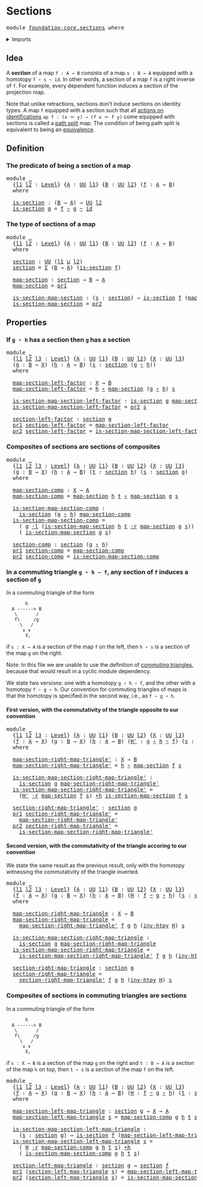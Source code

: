 # Sections

<pre class="Agda"><a id="21" class="Keyword">module</a> <a id="28" href="foundation-core.sections.html" class="Module">foundation-core.sections</a> <a id="53" class="Keyword">where</a>
</pre>
<details><summary>Imports</summary>

<pre class="Agda"><a id="109" class="Keyword">open</a> <a id="114" class="Keyword">import</a> <a id="121" href="foundation.dependent-pair-types.html" class="Module">foundation.dependent-pair-types</a>
<a id="153" class="Keyword">open</a> <a id="158" class="Keyword">import</a> <a id="165" href="foundation.universe-levels.html" class="Module">foundation.universe-levels</a>
<a id="192" class="Keyword">open</a> <a id="197" class="Keyword">import</a> <a id="204" href="foundation.whiskering-homotopies-composition.html" class="Module">foundation.whiskering-homotopies-composition</a>

<a id="250" class="Keyword">open</a> <a id="255" class="Keyword">import</a> <a id="262" href="foundation-core.function-types.html" class="Module">foundation-core.function-types</a>
<a id="293" class="Keyword">open</a> <a id="298" class="Keyword">import</a> <a id="305" href="foundation-core.homotopies.html" class="Module">foundation-core.homotopies</a>
</pre>
</details>

## Idea

A **section** of a map `f : A → B` consists of a map `s : B → A` equipped with a
homotopy `f ∘ s ~ id`. In other words, a section of a map `f` is a right inverse
of `f`. For example, every dependent function induces a section of the
projection map.

Note that unlike retractions, sections don't induce sections on identity types.
A map `f` equipped with a section such that all
[actions on identifications](foundation.action-on-identifications-functions.md)
`ap f : (x ＝ y) → (f x ＝ f y)` come equipped with sections is called a
[path split](foundation-core.path-split-maps.md) map. The condition of being
path split is equivalent to being an
[equivalence](foundation-core.equivalences.md).

## Definition

### The predicate of being a section of a map

<pre class="Agda"><a id="1120" class="Keyword">module</a> <a id="1127" href="foundation-core.sections.html#1127" class="Module">_</a>
  <a id="1131" class="Symbol">{</a><a id="1132" href="foundation-core.sections.html#1132" class="Bound">l1</a> <a id="1135" href="foundation-core.sections.html#1135" class="Bound">l2</a> <a id="1138" class="Symbol">:</a> <a id="1140" href="Agda.Primitive.html#742" class="Postulate">Level</a><a id="1145" class="Symbol">}</a> <a id="1147" class="Symbol">{</a><a id="1148" href="foundation-core.sections.html#1148" class="Bound">A</a> <a id="1150" class="Symbol">:</a> <a id="1152" href="Agda.Primitive.html#388" class="Primitive">UU</a> <a id="1155" href="foundation-core.sections.html#1132" class="Bound">l1</a><a id="1157" class="Symbol">}</a> <a id="1159" class="Symbol">{</a><a id="1160" href="foundation-core.sections.html#1160" class="Bound">B</a> <a id="1162" class="Symbol">:</a> <a id="1164" href="Agda.Primitive.html#388" class="Primitive">UU</a> <a id="1167" href="foundation-core.sections.html#1135" class="Bound">l2</a><a id="1169" class="Symbol">}</a> <a id="1171" class="Symbol">(</a><a id="1172" href="foundation-core.sections.html#1172" class="Bound">f</a> <a id="1174" class="Symbol">:</a> <a id="1176" href="foundation-core.sections.html#1148" class="Bound">A</a> <a id="1178" class="Symbol">→</a> <a id="1180" href="foundation-core.sections.html#1160" class="Bound">B</a><a id="1181" class="Symbol">)</a>
  <a id="1185" class="Keyword">where</a>

  <a id="1194" href="foundation-core.sections.html#1194" class="Function">is-section</a> <a id="1205" class="Symbol">:</a> <a id="1207" class="Symbol">(</a><a id="1208" href="foundation-core.sections.html#1160" class="Bound">B</a> <a id="1210" class="Symbol">→</a> <a id="1212" href="foundation-core.sections.html#1148" class="Bound">A</a><a id="1213" class="Symbol">)</a> <a id="1215" class="Symbol">→</a> <a id="1217" href="Agda.Primitive.html#388" class="Primitive">UU</a> <a id="1220" href="foundation-core.sections.html#1135" class="Bound">l2</a>
  <a id="1225" href="foundation-core.sections.html#1194" class="Function">is-section</a> <a id="1236" href="foundation-core.sections.html#1236" class="Bound">g</a> <a id="1238" class="Symbol">=</a> <a id="1240" href="foundation-core.sections.html#1172" class="Bound">f</a> <a id="1242" href="foundation-core.function-types.html#455" class="Function Operator">∘</a> <a id="1244" href="foundation-core.sections.html#1236" class="Bound">g</a> <a id="1246" href="foundation-core.homotopies.html#2535" class="Function Operator">~</a> <a id="1248" href="foundation-core.function-types.html#307" class="Function">id</a>
</pre>
### The type of sections of a map

<pre class="Agda"><a id="1299" class="Keyword">module</a> <a id="1306" href="foundation-core.sections.html#1306" class="Module">_</a>
  <a id="1310" class="Symbol">{</a><a id="1311" href="foundation-core.sections.html#1311" class="Bound">l1</a> <a id="1314" href="foundation-core.sections.html#1314" class="Bound">l2</a> <a id="1317" class="Symbol">:</a> <a id="1319" href="Agda.Primitive.html#742" class="Postulate">Level</a><a id="1324" class="Symbol">}</a> <a id="1326" class="Symbol">{</a><a id="1327" href="foundation-core.sections.html#1327" class="Bound">A</a> <a id="1329" class="Symbol">:</a> <a id="1331" href="Agda.Primitive.html#388" class="Primitive">UU</a> <a id="1334" href="foundation-core.sections.html#1311" class="Bound">l1</a><a id="1336" class="Symbol">}</a> <a id="1338" class="Symbol">{</a><a id="1339" href="foundation-core.sections.html#1339" class="Bound">B</a> <a id="1341" class="Symbol">:</a> <a id="1343" href="Agda.Primitive.html#388" class="Primitive">UU</a> <a id="1346" href="foundation-core.sections.html#1314" class="Bound">l2</a><a id="1348" class="Symbol">}</a> <a id="1350" class="Symbol">(</a><a id="1351" href="foundation-core.sections.html#1351" class="Bound">f</a> <a id="1353" class="Symbol">:</a> <a id="1355" href="foundation-core.sections.html#1327" class="Bound">A</a> <a id="1357" class="Symbol">→</a> <a id="1359" href="foundation-core.sections.html#1339" class="Bound">B</a><a id="1360" class="Symbol">)</a>
  <a id="1364" class="Keyword">where</a>

  <a id="1373" href="foundation-core.sections.html#1373" class="Function">section</a> <a id="1381" class="Symbol">:</a> <a id="1383" href="Agda.Primitive.html#388" class="Primitive">UU</a> <a id="1386" class="Symbol">(</a><a id="1387" href="foundation-core.sections.html#1311" class="Bound">l1</a> <a id="1390" href="Agda.Primitive.html#961" class="Primitive Operator">⊔</a> <a id="1392" href="foundation-core.sections.html#1314" class="Bound">l2</a><a id="1394" class="Symbol">)</a>
  <a id="1398" href="foundation-core.sections.html#1373" class="Function">section</a> <a id="1406" class="Symbol">=</a> <a id="1408" href="foundation.dependent-pair-types.html#583" class="Record">Σ</a> <a id="1410" class="Symbol">(</a><a id="1411" href="foundation-core.sections.html#1339" class="Bound">B</a> <a id="1413" class="Symbol">→</a> <a id="1415" href="foundation-core.sections.html#1327" class="Bound">A</a><a id="1416" class="Symbol">)</a> <a id="1418" class="Symbol">(</a><a id="1419" href="foundation-core.sections.html#1194" class="Function">is-section</a> <a id="1430" href="foundation-core.sections.html#1351" class="Bound">f</a><a id="1431" class="Symbol">)</a>

  <a id="1436" href="foundation-core.sections.html#1436" class="Function">map-section</a> <a id="1448" class="Symbol">:</a> <a id="1450" href="foundation-core.sections.html#1373" class="Function">section</a> <a id="1458" class="Symbol">→</a> <a id="1460" href="foundation-core.sections.html#1339" class="Bound">B</a> <a id="1462" class="Symbol">→</a> <a id="1464" href="foundation-core.sections.html#1327" class="Bound">A</a>
  <a id="1468" href="foundation-core.sections.html#1436" class="Function">map-section</a> <a id="1480" class="Symbol">=</a> <a id="1482" href="foundation.dependent-pair-types.html#681" class="Field">pr1</a>

  <a id="1489" href="foundation-core.sections.html#1489" class="Function">is-section-map-section</a> <a id="1512" class="Symbol">:</a> <a id="1514" class="Symbol">(</a><a id="1515" href="foundation-core.sections.html#1515" class="Bound">s</a> <a id="1517" class="Symbol">:</a> <a id="1519" href="foundation-core.sections.html#1373" class="Function">section</a><a id="1526" class="Symbol">)</a> <a id="1528" class="Symbol">→</a> <a id="1530" href="foundation-core.sections.html#1194" class="Function">is-section</a> <a id="1541" href="foundation-core.sections.html#1351" class="Bound">f</a> <a id="1543" class="Symbol">(</a><a id="1544" href="foundation-core.sections.html#1436" class="Function">map-section</a> <a id="1556" href="foundation-core.sections.html#1515" class="Bound">s</a><a id="1557" class="Symbol">)</a>
  <a id="1561" href="foundation-core.sections.html#1489" class="Function">is-section-map-section</a> <a id="1584" class="Symbol">=</a> <a id="1586" href="foundation.dependent-pair-types.html#693" class="Field">pr2</a>
</pre>
## Properties

### If `g ∘ h` has a section then `g` has a section

<pre class="Agda"><a id="1671" class="Keyword">module</a> <a id="1678" href="foundation-core.sections.html#1678" class="Module">_</a>
  <a id="1682" class="Symbol">{</a><a id="1683" href="foundation-core.sections.html#1683" class="Bound">l1</a> <a id="1686" href="foundation-core.sections.html#1686" class="Bound">l2</a> <a id="1689" href="foundation-core.sections.html#1689" class="Bound">l3</a> <a id="1692" class="Symbol">:</a> <a id="1694" href="Agda.Primitive.html#742" class="Postulate">Level</a><a id="1699" class="Symbol">}</a> <a id="1701" class="Symbol">{</a><a id="1702" href="foundation-core.sections.html#1702" class="Bound">A</a> <a id="1704" class="Symbol">:</a> <a id="1706" href="Agda.Primitive.html#388" class="Primitive">UU</a> <a id="1709" href="foundation-core.sections.html#1683" class="Bound">l1</a><a id="1711" class="Symbol">}</a> <a id="1713" class="Symbol">{</a><a id="1714" href="foundation-core.sections.html#1714" class="Bound">B</a> <a id="1716" class="Symbol">:</a> <a id="1718" href="Agda.Primitive.html#388" class="Primitive">UU</a> <a id="1721" href="foundation-core.sections.html#1686" class="Bound">l2</a><a id="1723" class="Symbol">}</a> <a id="1725" class="Symbol">{</a><a id="1726" href="foundation-core.sections.html#1726" class="Bound">X</a> <a id="1728" class="Symbol">:</a> <a id="1730" href="Agda.Primitive.html#388" class="Primitive">UU</a> <a id="1733" href="foundation-core.sections.html#1689" class="Bound">l3</a><a id="1735" class="Symbol">}</a>
  <a id="1739" class="Symbol">(</a><a id="1740" href="foundation-core.sections.html#1740" class="Bound">g</a> <a id="1742" class="Symbol">:</a> <a id="1744" href="foundation-core.sections.html#1714" class="Bound">B</a> <a id="1746" class="Symbol">→</a> <a id="1748" href="foundation-core.sections.html#1726" class="Bound">X</a><a id="1749" class="Symbol">)</a> <a id="1751" class="Symbol">(</a><a id="1752" href="foundation-core.sections.html#1752" class="Bound">h</a> <a id="1754" class="Symbol">:</a> <a id="1756" href="foundation-core.sections.html#1702" class="Bound">A</a> <a id="1758" class="Symbol">→</a> <a id="1760" href="foundation-core.sections.html#1714" class="Bound">B</a><a id="1761" class="Symbol">)</a> <a id="1763" class="Symbol">(</a><a id="1764" href="foundation-core.sections.html#1764" class="Bound">s</a> <a id="1766" class="Symbol">:</a> <a id="1768" href="foundation-core.sections.html#1373" class="Function">section</a> <a id="1776" class="Symbol">(</a><a id="1777" href="foundation-core.sections.html#1740" class="Bound">g</a> <a id="1779" href="foundation-core.function-types.html#455" class="Function Operator">∘</a> <a id="1781" href="foundation-core.sections.html#1752" class="Bound">h</a><a id="1782" class="Symbol">))</a>
  <a id="1787" class="Keyword">where</a>

  <a id="1796" href="foundation-core.sections.html#1796" class="Function">map-section-left-factor</a> <a id="1820" class="Symbol">:</a> <a id="1822" href="foundation-core.sections.html#1726" class="Bound">X</a> <a id="1824" class="Symbol">→</a> <a id="1826" href="foundation-core.sections.html#1714" class="Bound">B</a>
  <a id="1830" href="foundation-core.sections.html#1796" class="Function">map-section-left-factor</a> <a id="1854" class="Symbol">=</a> <a id="1856" href="foundation-core.sections.html#1752" class="Bound">h</a> <a id="1858" href="foundation-core.function-types.html#455" class="Function Operator">∘</a> <a id="1860" href="foundation-core.sections.html#1436" class="Function">map-section</a> <a id="1872" class="Symbol">(</a><a id="1873" href="foundation-core.sections.html#1740" class="Bound">g</a> <a id="1875" href="foundation-core.function-types.html#455" class="Function Operator">∘</a> <a id="1877" href="foundation-core.sections.html#1752" class="Bound">h</a><a id="1878" class="Symbol">)</a> <a id="1880" href="foundation-core.sections.html#1764" class="Bound">s</a>

  <a id="1885" href="foundation-core.sections.html#1885" class="Function">is-section-map-section-left-factor</a> <a id="1920" class="Symbol">:</a> <a id="1922" href="foundation-core.sections.html#1194" class="Function">is-section</a> <a id="1933" href="foundation-core.sections.html#1740" class="Bound">g</a> <a id="1935" href="foundation-core.sections.html#1796" class="Function">map-section-left-factor</a>
  <a id="1961" href="foundation-core.sections.html#1885" class="Function">is-section-map-section-left-factor</a> <a id="1996" class="Symbol">=</a> <a id="1998" href="foundation.dependent-pair-types.html#693" class="Field">pr2</a> <a id="2002" href="foundation-core.sections.html#1764" class="Bound">s</a>

  <a id="2007" href="foundation-core.sections.html#2007" class="Function">section-left-factor</a> <a id="2027" class="Symbol">:</a> <a id="2029" href="foundation-core.sections.html#1373" class="Function">section</a> <a id="2037" href="foundation-core.sections.html#1740" class="Bound">g</a>
  <a id="2041" href="foundation.dependent-pair-types.html#681" class="Field">pr1</a> <a id="2045" href="foundation-core.sections.html#2007" class="Function">section-left-factor</a> <a id="2065" class="Symbol">=</a> <a id="2067" href="foundation-core.sections.html#1796" class="Function">map-section-left-factor</a>
  <a id="2093" href="foundation.dependent-pair-types.html#693" class="Field">pr2</a> <a id="2097" href="foundation-core.sections.html#2007" class="Function">section-left-factor</a> <a id="2117" class="Symbol">=</a> <a id="2119" href="foundation-core.sections.html#1885" class="Function">is-section-map-section-left-factor</a>
</pre>
### Composites of sections are sections of composites

<pre class="Agda"><a id="2222" class="Keyword">module</a> <a id="2229" href="foundation-core.sections.html#2229" class="Module">_</a>
  <a id="2233" class="Symbol">{</a><a id="2234" href="foundation-core.sections.html#2234" class="Bound">l1</a> <a id="2237" href="foundation-core.sections.html#2237" class="Bound">l2</a> <a id="2240" href="foundation-core.sections.html#2240" class="Bound">l3</a> <a id="2243" class="Symbol">:</a> <a id="2245" href="Agda.Primitive.html#742" class="Postulate">Level</a><a id="2250" class="Symbol">}</a> <a id="2252" class="Symbol">{</a><a id="2253" href="foundation-core.sections.html#2253" class="Bound">A</a> <a id="2255" class="Symbol">:</a> <a id="2257" href="Agda.Primitive.html#388" class="Primitive">UU</a> <a id="2260" href="foundation-core.sections.html#2234" class="Bound">l1</a><a id="2262" class="Symbol">}</a> <a id="2264" class="Symbol">{</a><a id="2265" href="foundation-core.sections.html#2265" class="Bound">B</a> <a id="2267" class="Symbol">:</a> <a id="2269" href="Agda.Primitive.html#388" class="Primitive">UU</a> <a id="2272" href="foundation-core.sections.html#2237" class="Bound">l2</a><a id="2274" class="Symbol">}</a> <a id="2276" class="Symbol">{</a><a id="2277" href="foundation-core.sections.html#2277" class="Bound">X</a> <a id="2279" class="Symbol">:</a> <a id="2281" href="Agda.Primitive.html#388" class="Primitive">UU</a> <a id="2284" href="foundation-core.sections.html#2240" class="Bound">l3</a><a id="2286" class="Symbol">}</a>
  <a id="2290" class="Symbol">(</a><a id="2291" href="foundation-core.sections.html#2291" class="Bound">g</a> <a id="2293" class="Symbol">:</a> <a id="2295" href="foundation-core.sections.html#2265" class="Bound">B</a> <a id="2297" class="Symbol">→</a> <a id="2299" href="foundation-core.sections.html#2277" class="Bound">X</a><a id="2300" class="Symbol">)</a> <a id="2302" class="Symbol">(</a><a id="2303" href="foundation-core.sections.html#2303" class="Bound">h</a> <a id="2305" class="Symbol">:</a> <a id="2307" href="foundation-core.sections.html#2253" class="Bound">A</a> <a id="2309" class="Symbol">→</a> <a id="2311" href="foundation-core.sections.html#2265" class="Bound">B</a><a id="2312" class="Symbol">)</a> <a id="2314" class="Symbol">(</a><a id="2315" href="foundation-core.sections.html#2315" class="Bound">t</a> <a id="2317" class="Symbol">:</a> <a id="2319" href="foundation-core.sections.html#1373" class="Function">section</a> <a id="2327" href="foundation-core.sections.html#2303" class="Bound">h</a><a id="2328" class="Symbol">)</a> <a id="2330" class="Symbol">(</a><a id="2331" href="foundation-core.sections.html#2331" class="Bound">s</a> <a id="2333" class="Symbol">:</a> <a id="2335" href="foundation-core.sections.html#1373" class="Function">section</a> <a id="2343" href="foundation-core.sections.html#2291" class="Bound">g</a><a id="2344" class="Symbol">)</a>
  <a id="2348" class="Keyword">where</a>

  <a id="2357" href="foundation-core.sections.html#2357" class="Function">map-section-comp</a> <a id="2374" class="Symbol">:</a> <a id="2376" href="foundation-core.sections.html#2277" class="Bound">X</a> <a id="2378" class="Symbol">→</a> <a id="2380" href="foundation-core.sections.html#2253" class="Bound">A</a>
  <a id="2384" href="foundation-core.sections.html#2357" class="Function">map-section-comp</a> <a id="2401" class="Symbol">=</a> <a id="2403" href="foundation-core.sections.html#1436" class="Function">map-section</a> <a id="2415" href="foundation-core.sections.html#2303" class="Bound">h</a> <a id="2417" href="foundation-core.sections.html#2315" class="Bound">t</a> <a id="2419" href="foundation-core.function-types.html#455" class="Function Operator">∘</a> <a id="2421" href="foundation-core.sections.html#1436" class="Function">map-section</a> <a id="2433" href="foundation-core.sections.html#2291" class="Bound">g</a> <a id="2435" href="foundation-core.sections.html#2331" class="Bound">s</a>

  <a id="2440" href="foundation-core.sections.html#2440" class="Function">is-section-map-section-comp</a> <a id="2468" class="Symbol">:</a>
    <a id="2474" href="foundation-core.sections.html#1194" class="Function">is-section</a> <a id="2485" class="Symbol">(</a><a id="2486" href="foundation-core.sections.html#2291" class="Bound">g</a> <a id="2488" href="foundation-core.function-types.html#455" class="Function Operator">∘</a> <a id="2490" href="foundation-core.sections.html#2303" class="Bound">h</a><a id="2491" class="Symbol">)</a> <a id="2493" href="foundation-core.sections.html#2357" class="Function">map-section-comp</a>
  <a id="2512" href="foundation-core.sections.html#2440" class="Function">is-section-map-section-comp</a> <a id="2540" class="Symbol">=</a>
    <a id="2546" class="Symbol">(</a> <a id="2548" href="foundation-core.sections.html#2291" class="Bound">g</a> <a id="2550" href="foundation.whiskering-homotopies-composition.html#2364" class="Function Operator">·l</a> <a id="2553" class="Symbol">(</a><a id="2554" href="foundation-core.sections.html#1489" class="Function">is-section-map-section</a> <a id="2577" href="foundation-core.sections.html#2303" class="Bound">h</a> <a id="2579" href="foundation-core.sections.html#2315" class="Bound">t</a> <a id="2581" href="foundation.whiskering-homotopies-composition.html#2725" class="Function Operator">·r</a> <a id="2584" href="foundation-core.sections.html#1436" class="Function">map-section</a> <a id="2596" href="foundation-core.sections.html#2291" class="Bound">g</a> <a id="2598" href="foundation-core.sections.html#2331" class="Bound">s</a><a id="2599" class="Symbol">))</a> <a id="2602" href="foundation-core.homotopies.html#3099" class="Function Operator">∙h</a>
    <a id="2609" class="Symbol">(</a> <a id="2611" href="foundation-core.sections.html#1489" class="Function">is-section-map-section</a> <a id="2634" href="foundation-core.sections.html#2291" class="Bound">g</a> <a id="2636" href="foundation-core.sections.html#2331" class="Bound">s</a><a id="2637" class="Symbol">)</a>

  <a id="2642" href="foundation-core.sections.html#2642" class="Function">section-comp</a> <a id="2655" class="Symbol">:</a> <a id="2657" href="foundation-core.sections.html#1373" class="Function">section</a> <a id="2665" class="Symbol">(</a><a id="2666" href="foundation-core.sections.html#2291" class="Bound">g</a> <a id="2668" href="foundation-core.function-types.html#455" class="Function Operator">∘</a> <a id="2670" href="foundation-core.sections.html#2303" class="Bound">h</a><a id="2671" class="Symbol">)</a>
  <a id="2675" href="foundation.dependent-pair-types.html#681" class="Field">pr1</a> <a id="2679" href="foundation-core.sections.html#2642" class="Function">section-comp</a> <a id="2692" class="Symbol">=</a> <a id="2694" href="foundation-core.sections.html#2357" class="Function">map-section-comp</a>
  <a id="2713" href="foundation.dependent-pair-types.html#693" class="Field">pr2</a> <a id="2717" href="foundation-core.sections.html#2642" class="Function">section-comp</a> <a id="2730" class="Symbol">=</a> <a id="2732" href="foundation-core.sections.html#2440" class="Function">is-section-map-section-comp</a>
</pre>
### In a commuting triangle `g ∘ h ~ f`, any section of `f` induces a section of `g`

In a commuting triangle of the form

```text
       h
  A ------> B
   \       /
   f\     /g
     \   /
      ∨ ∨
       X,
```

if `s : X → A` is a section of the map `f` on the left, then `h ∘ s` is a
section of the map `g` on the right.

Note: In this file we are unable to use the definition of
[commuting triangles](foundation-core.commuting-triangles-of-maps.md), because
that would result in a cyclic module dependency.

We state two versions: one with a homotopy `g ∘ h ~ f`, and the other with a
homotopy `f ~ g ∘ h`. Our convention for commuting triangles of maps is that the
homotopy is specified in the second way, i.e., as `f ~ g ∘ h`.

#### First version, with the commutativity of the triangle opposite to our convention

<pre class="Agda"><a id="3597" class="Keyword">module</a> <a id="3604" href="foundation-core.sections.html#3604" class="Module">_</a>
  <a id="3608" class="Symbol">{</a><a id="3609" href="foundation-core.sections.html#3609" class="Bound">l1</a> <a id="3612" href="foundation-core.sections.html#3612" class="Bound">l2</a> <a id="3615" href="foundation-core.sections.html#3615" class="Bound">l3</a> <a id="3618" class="Symbol">:</a> <a id="3620" href="Agda.Primitive.html#742" class="Postulate">Level</a><a id="3625" class="Symbol">}</a> <a id="3627" class="Symbol">{</a><a id="3628" href="foundation-core.sections.html#3628" class="Bound">A</a> <a id="3630" class="Symbol">:</a> <a id="3632" href="Agda.Primitive.html#388" class="Primitive">UU</a> <a id="3635" href="foundation-core.sections.html#3609" class="Bound">l1</a><a id="3637" class="Symbol">}</a> <a id="3639" class="Symbol">{</a><a id="3640" href="foundation-core.sections.html#3640" class="Bound">B</a> <a id="3642" class="Symbol">:</a> <a id="3644" href="Agda.Primitive.html#388" class="Primitive">UU</a> <a id="3647" href="foundation-core.sections.html#3612" class="Bound">l2</a><a id="3649" class="Symbol">}</a> <a id="3651" class="Symbol">{</a><a id="3652" href="foundation-core.sections.html#3652" class="Bound">X</a> <a id="3654" class="Symbol">:</a> <a id="3656" href="Agda.Primitive.html#388" class="Primitive">UU</a> <a id="3659" href="foundation-core.sections.html#3615" class="Bound">l3</a><a id="3661" class="Symbol">}</a>
  <a id="3665" class="Symbol">(</a><a id="3666" href="foundation-core.sections.html#3666" class="Bound">f</a> <a id="3668" class="Symbol">:</a> <a id="3670" href="foundation-core.sections.html#3628" class="Bound">A</a> <a id="3672" class="Symbol">→</a> <a id="3674" href="foundation-core.sections.html#3652" class="Bound">X</a><a id="3675" class="Symbol">)</a> <a id="3677" class="Symbol">(</a><a id="3678" href="foundation-core.sections.html#3678" class="Bound">g</a> <a id="3680" class="Symbol">:</a> <a id="3682" href="foundation-core.sections.html#3640" class="Bound">B</a> <a id="3684" class="Symbol">→</a> <a id="3686" href="foundation-core.sections.html#3652" class="Bound">X</a><a id="3687" class="Symbol">)</a> <a id="3689" class="Symbol">(</a><a id="3690" href="foundation-core.sections.html#3690" class="Bound">h</a> <a id="3692" class="Symbol">:</a> <a id="3694" href="foundation-core.sections.html#3628" class="Bound">A</a> <a id="3696" class="Symbol">→</a> <a id="3698" href="foundation-core.sections.html#3640" class="Bound">B</a><a id="3699" class="Symbol">)</a> <a id="3701" class="Symbol">(</a><a id="3702" href="foundation-core.sections.html#3702" class="Bound">H&#39;</a> <a id="3705" class="Symbol">:</a> <a id="3707" href="foundation-core.sections.html#3678" class="Bound">g</a> <a id="3709" href="foundation-core.function-types.html#455" class="Function Operator">∘</a> <a id="3711" href="foundation-core.sections.html#3690" class="Bound">h</a> <a id="3713" href="foundation-core.homotopies.html#2535" class="Function Operator">~</a> <a id="3715" href="foundation-core.sections.html#3666" class="Bound">f</a><a id="3716" class="Symbol">)</a> <a id="3718" class="Symbol">(</a><a id="3719" href="foundation-core.sections.html#3719" class="Bound">s</a> <a id="3721" class="Symbol">:</a> <a id="3723" href="foundation-core.sections.html#1373" class="Function">section</a> <a id="3731" href="foundation-core.sections.html#3666" class="Bound">f</a><a id="3732" class="Symbol">)</a>
  <a id="3736" class="Keyword">where</a>

  <a id="3745" href="foundation-core.sections.html#3745" class="Function">map-section-right-map-triangle&#39;</a> <a id="3777" class="Symbol">:</a> <a id="3779" href="foundation-core.sections.html#3652" class="Bound">X</a> <a id="3781" class="Symbol">→</a> <a id="3783" href="foundation-core.sections.html#3640" class="Bound">B</a>
  <a id="3787" href="foundation-core.sections.html#3745" class="Function">map-section-right-map-triangle&#39;</a> <a id="3819" class="Symbol">=</a> <a id="3821" href="foundation-core.sections.html#3690" class="Bound">h</a> <a id="3823" href="foundation-core.function-types.html#455" class="Function Operator">∘</a> <a id="3825" href="foundation-core.sections.html#1436" class="Function">map-section</a> <a id="3837" href="foundation-core.sections.html#3666" class="Bound">f</a> <a id="3839" href="foundation-core.sections.html#3719" class="Bound">s</a>

  <a id="3844" href="foundation-core.sections.html#3844" class="Function">is-section-map-section-right-map-triangle&#39;</a> <a id="3887" class="Symbol">:</a>
    <a id="3893" href="foundation-core.sections.html#1194" class="Function">is-section</a> <a id="3904" href="foundation-core.sections.html#3678" class="Bound">g</a> <a id="3906" href="foundation-core.sections.html#3745" class="Function">map-section-right-map-triangle&#39;</a>
  <a id="3940" href="foundation-core.sections.html#3844" class="Function">is-section-map-section-right-map-triangle&#39;</a> <a id="3983" class="Symbol">=</a>
    <a id="3989" class="Symbol">(</a><a id="3990" href="foundation-core.sections.html#3702" class="Bound">H&#39;</a> <a id="3993" href="foundation.whiskering-homotopies-composition.html#2725" class="Function Operator">·r</a> <a id="3996" href="foundation-core.sections.html#1436" class="Function">map-section</a> <a id="4008" href="foundation-core.sections.html#3666" class="Bound">f</a> <a id="4010" href="foundation-core.sections.html#3719" class="Bound">s</a><a id="4011" class="Symbol">)</a> <a id="4013" href="foundation-core.homotopies.html#3099" class="Function Operator">∙h</a> <a id="4016" href="foundation-core.sections.html#1489" class="Function">is-section-map-section</a> <a id="4039" href="foundation-core.sections.html#3666" class="Bound">f</a> <a id="4041" href="foundation-core.sections.html#3719" class="Bound">s</a>

  <a id="4046" href="foundation-core.sections.html#4046" class="Function">section-right-map-triangle&#39;</a> <a id="4074" class="Symbol">:</a> <a id="4076" href="foundation-core.sections.html#1373" class="Function">section</a> <a id="4084" href="foundation-core.sections.html#3678" class="Bound">g</a>
  <a id="4088" href="foundation.dependent-pair-types.html#681" class="Field">pr1</a> <a id="4092" href="foundation-core.sections.html#4046" class="Function">section-right-map-triangle&#39;</a> <a id="4120" class="Symbol">=</a>
    <a id="4126" href="foundation-core.sections.html#3745" class="Function">map-section-right-map-triangle&#39;</a>
  <a id="4160" href="foundation.dependent-pair-types.html#693" class="Field">pr2</a> <a id="4164" href="foundation-core.sections.html#4046" class="Function">section-right-map-triangle&#39;</a> <a id="4192" class="Symbol">=</a>
    <a id="4198" href="foundation-core.sections.html#3844" class="Function">is-section-map-section-right-map-triangle&#39;</a>
</pre>
#### Second version, with the commutativity of the triangle accoring to our convention

We state the same result as the previous result, only with the homotopy
witnessing the commutativity of the triangle inverted.

<pre class="Agda"><a id="4470" class="Keyword">module</a> <a id="4477" href="foundation-core.sections.html#4477" class="Module">_</a>
  <a id="4481" class="Symbol">{</a><a id="4482" href="foundation-core.sections.html#4482" class="Bound">l1</a> <a id="4485" href="foundation-core.sections.html#4485" class="Bound">l2</a> <a id="4488" href="foundation-core.sections.html#4488" class="Bound">l3</a> <a id="4491" class="Symbol">:</a> <a id="4493" href="Agda.Primitive.html#742" class="Postulate">Level</a><a id="4498" class="Symbol">}</a> <a id="4500" class="Symbol">{</a><a id="4501" href="foundation-core.sections.html#4501" class="Bound">A</a> <a id="4503" class="Symbol">:</a> <a id="4505" href="Agda.Primitive.html#388" class="Primitive">UU</a> <a id="4508" href="foundation-core.sections.html#4482" class="Bound">l1</a><a id="4510" class="Symbol">}</a> <a id="4512" class="Symbol">{</a><a id="4513" href="foundation-core.sections.html#4513" class="Bound">B</a> <a id="4515" class="Symbol">:</a> <a id="4517" href="Agda.Primitive.html#388" class="Primitive">UU</a> <a id="4520" href="foundation-core.sections.html#4485" class="Bound">l2</a><a id="4522" class="Symbol">}</a> <a id="4524" class="Symbol">{</a><a id="4525" href="foundation-core.sections.html#4525" class="Bound">X</a> <a id="4527" class="Symbol">:</a> <a id="4529" href="Agda.Primitive.html#388" class="Primitive">UU</a> <a id="4532" href="foundation-core.sections.html#4488" class="Bound">l3</a><a id="4534" class="Symbol">}</a>
  <a id="4538" class="Symbol">(</a><a id="4539" href="foundation-core.sections.html#4539" class="Bound">f</a> <a id="4541" class="Symbol">:</a> <a id="4543" href="foundation-core.sections.html#4501" class="Bound">A</a> <a id="4545" class="Symbol">→</a> <a id="4547" href="foundation-core.sections.html#4525" class="Bound">X</a><a id="4548" class="Symbol">)</a> <a id="4550" class="Symbol">(</a><a id="4551" href="foundation-core.sections.html#4551" class="Bound">g</a> <a id="4553" class="Symbol">:</a> <a id="4555" href="foundation-core.sections.html#4513" class="Bound">B</a> <a id="4557" class="Symbol">→</a> <a id="4559" href="foundation-core.sections.html#4525" class="Bound">X</a><a id="4560" class="Symbol">)</a> <a id="4562" class="Symbol">(</a><a id="4563" href="foundation-core.sections.html#4563" class="Bound">h</a> <a id="4565" class="Symbol">:</a> <a id="4567" href="foundation-core.sections.html#4501" class="Bound">A</a> <a id="4569" class="Symbol">→</a> <a id="4571" href="foundation-core.sections.html#4513" class="Bound">B</a><a id="4572" class="Symbol">)</a> <a id="4574" class="Symbol">(</a><a id="4575" href="foundation-core.sections.html#4575" class="Bound">H</a> <a id="4577" class="Symbol">:</a> <a id="4579" href="foundation-core.sections.html#4539" class="Bound">f</a> <a id="4581" href="foundation-core.homotopies.html#2535" class="Function Operator">~</a> <a id="4583" href="foundation-core.sections.html#4551" class="Bound">g</a> <a id="4585" href="foundation-core.function-types.html#455" class="Function Operator">∘</a> <a id="4587" href="foundation-core.sections.html#4563" class="Bound">h</a><a id="4588" class="Symbol">)</a> <a id="4590" class="Symbol">(</a><a id="4591" href="foundation-core.sections.html#4591" class="Bound">s</a> <a id="4593" class="Symbol">:</a> <a id="4595" href="foundation-core.sections.html#1373" class="Function">section</a> <a id="4603" href="foundation-core.sections.html#4539" class="Bound">f</a><a id="4604" class="Symbol">)</a>
  <a id="4608" class="Keyword">where</a>

  <a id="4617" href="foundation-core.sections.html#4617" class="Function">map-section-right-map-triangle</a> <a id="4648" class="Symbol">:</a> <a id="4650" href="foundation-core.sections.html#4525" class="Bound">X</a> <a id="4652" class="Symbol">→</a> <a id="4654" href="foundation-core.sections.html#4513" class="Bound">B</a>
  <a id="4658" href="foundation-core.sections.html#4617" class="Function">map-section-right-map-triangle</a> <a id="4689" class="Symbol">=</a>
    <a id="4695" href="foundation-core.sections.html#3745" class="Function">map-section-right-map-triangle&#39;</a> <a id="4727" href="foundation-core.sections.html#4539" class="Bound">f</a> <a id="4729" href="foundation-core.sections.html#4551" class="Bound">g</a> <a id="4731" href="foundation-core.sections.html#4563" class="Bound">h</a> <a id="4733" class="Symbol">(</a><a id="4734" href="foundation-core.homotopies.html#2897" class="Function">inv-htpy</a> <a id="4743" href="foundation-core.sections.html#4575" class="Bound">H</a><a id="4744" class="Symbol">)</a> <a id="4746" href="foundation-core.sections.html#4591" class="Bound">s</a>

  <a id="4751" href="foundation-core.sections.html#4751" class="Function">is-section-map-section-right-map-triangle</a> <a id="4793" class="Symbol">:</a>
    <a id="4799" href="foundation-core.sections.html#1194" class="Function">is-section</a> <a id="4810" href="foundation-core.sections.html#4551" class="Bound">g</a> <a id="4812" href="foundation-core.sections.html#4617" class="Function">map-section-right-map-triangle</a>
  <a id="4845" href="foundation-core.sections.html#4751" class="Function">is-section-map-section-right-map-triangle</a> <a id="4887" class="Symbol">=</a>
    <a id="4893" href="foundation-core.sections.html#3844" class="Function">is-section-map-section-right-map-triangle&#39;</a> <a id="4936" href="foundation-core.sections.html#4539" class="Bound">f</a> <a id="4938" href="foundation-core.sections.html#4551" class="Bound">g</a> <a id="4940" href="foundation-core.sections.html#4563" class="Bound">h</a> <a id="4942" class="Symbol">(</a><a id="4943" href="foundation-core.homotopies.html#2897" class="Function">inv-htpy</a> <a id="4952" href="foundation-core.sections.html#4575" class="Bound">H</a><a id="4953" class="Symbol">)</a> <a id="4955" href="foundation-core.sections.html#4591" class="Bound">s</a>

  <a id="4960" href="foundation-core.sections.html#4960" class="Function">section-right-map-triangle</a> <a id="4987" class="Symbol">:</a> <a id="4989" href="foundation-core.sections.html#1373" class="Function">section</a> <a id="4997" href="foundation-core.sections.html#4551" class="Bound">g</a>
  <a id="5001" href="foundation-core.sections.html#4960" class="Function">section-right-map-triangle</a> <a id="5028" class="Symbol">=</a>
    <a id="5034" href="foundation-core.sections.html#4046" class="Function">section-right-map-triangle&#39;</a> <a id="5062" href="foundation-core.sections.html#4539" class="Bound">f</a> <a id="5064" href="foundation-core.sections.html#4551" class="Bound">g</a> <a id="5066" href="foundation-core.sections.html#4563" class="Bound">h</a> <a id="5068" class="Symbol">(</a><a id="5069" href="foundation-core.homotopies.html#2897" class="Function">inv-htpy</a> <a id="5078" href="foundation-core.sections.html#4575" class="Bound">H</a><a id="5079" class="Symbol">)</a> <a id="5081" href="foundation-core.sections.html#4591" class="Bound">s</a>
</pre>
### Composites of sections in commuting triangles are sections

In a commuting triangle of the form

```text
       h
  A ------> B
   \       /
   f\     /g
     \   /
      ∨ ∨
       X,
```

if `s : X → B` is a section of the map `g` on the right and `t : B → A` is a
section of the map `h` on top, then `t ∘ s` is a section of the map `f` on the
left.

<pre class="Agda"><a id="5453" class="Keyword">module</a> <a id="5460" href="foundation-core.sections.html#5460" class="Module">_</a>
  <a id="5464" class="Symbol">{</a><a id="5465" href="foundation-core.sections.html#5465" class="Bound">l1</a> <a id="5468" href="foundation-core.sections.html#5468" class="Bound">l2</a> <a id="5471" href="foundation-core.sections.html#5471" class="Bound">l3</a> <a id="5474" class="Symbol">:</a> <a id="5476" href="Agda.Primitive.html#742" class="Postulate">Level</a><a id="5481" class="Symbol">}</a> <a id="5483" class="Symbol">{</a><a id="5484" href="foundation-core.sections.html#5484" class="Bound">A</a> <a id="5486" class="Symbol">:</a> <a id="5488" href="Agda.Primitive.html#388" class="Primitive">UU</a> <a id="5491" href="foundation-core.sections.html#5465" class="Bound">l1</a><a id="5493" class="Symbol">}</a> <a id="5495" class="Symbol">{</a><a id="5496" href="foundation-core.sections.html#5496" class="Bound">B</a> <a id="5498" class="Symbol">:</a> <a id="5500" href="Agda.Primitive.html#388" class="Primitive">UU</a> <a id="5503" href="foundation-core.sections.html#5468" class="Bound">l2</a><a id="5505" class="Symbol">}</a> <a id="5507" class="Symbol">{</a><a id="5508" href="foundation-core.sections.html#5508" class="Bound">X</a> <a id="5510" class="Symbol">:</a> <a id="5512" href="Agda.Primitive.html#388" class="Primitive">UU</a> <a id="5515" href="foundation-core.sections.html#5471" class="Bound">l3</a><a id="5517" class="Symbol">}</a>
  <a id="5521" class="Symbol">(</a><a id="5522" href="foundation-core.sections.html#5522" class="Bound">f</a> <a id="5524" class="Symbol">:</a> <a id="5526" href="foundation-core.sections.html#5484" class="Bound">A</a> <a id="5528" class="Symbol">→</a> <a id="5530" href="foundation-core.sections.html#5508" class="Bound">X</a><a id="5531" class="Symbol">)</a> <a id="5533" class="Symbol">(</a><a id="5534" href="foundation-core.sections.html#5534" class="Bound">g</a> <a id="5536" class="Symbol">:</a> <a id="5538" href="foundation-core.sections.html#5496" class="Bound">B</a> <a id="5540" class="Symbol">→</a> <a id="5542" href="foundation-core.sections.html#5508" class="Bound">X</a><a id="5543" class="Symbol">)</a> <a id="5545" class="Symbol">(</a><a id="5546" href="foundation-core.sections.html#5546" class="Bound">h</a> <a id="5548" class="Symbol">:</a> <a id="5550" href="foundation-core.sections.html#5484" class="Bound">A</a> <a id="5552" class="Symbol">→</a> <a id="5554" href="foundation-core.sections.html#5496" class="Bound">B</a><a id="5555" class="Symbol">)</a> <a id="5557" class="Symbol">(</a><a id="5558" href="foundation-core.sections.html#5558" class="Bound">H</a> <a id="5560" class="Symbol">:</a> <a id="5562" href="foundation-core.sections.html#5522" class="Bound">f</a> <a id="5564" href="foundation-core.homotopies.html#2535" class="Function Operator">~</a> <a id="5566" href="foundation-core.sections.html#5534" class="Bound">g</a> <a id="5568" href="foundation-core.function-types.html#455" class="Function Operator">∘</a> <a id="5570" href="foundation-core.sections.html#5546" class="Bound">h</a><a id="5571" class="Symbol">)</a> <a id="5573" class="Symbol">(</a><a id="5574" href="foundation-core.sections.html#5574" class="Bound">t</a> <a id="5576" class="Symbol">:</a> <a id="5578" href="foundation-core.sections.html#1373" class="Function">section</a> <a id="5586" href="foundation-core.sections.html#5546" class="Bound">h</a><a id="5587" class="Symbol">)</a>
  <a id="5591" class="Keyword">where</a>

  <a id="5600" href="foundation-core.sections.html#5600" class="Function">map-section-left-map-triangle</a> <a id="5630" class="Symbol">:</a> <a id="5632" href="foundation-core.sections.html#1373" class="Function">section</a> <a id="5640" href="foundation-core.sections.html#5534" class="Bound">g</a> <a id="5642" class="Symbol">→</a> <a id="5644" href="foundation-core.sections.html#5508" class="Bound">X</a> <a id="5646" class="Symbol">→</a> <a id="5648" href="foundation-core.sections.html#5484" class="Bound">A</a>
  <a id="5652" href="foundation-core.sections.html#5600" class="Function">map-section-left-map-triangle</a> <a id="5682" href="foundation-core.sections.html#5682" class="Bound">s</a> <a id="5684" class="Symbol">=</a> <a id="5686" href="foundation-core.sections.html#2357" class="Function">map-section-comp</a> <a id="5703" href="foundation-core.sections.html#5534" class="Bound">g</a> <a id="5705" href="foundation-core.sections.html#5546" class="Bound">h</a> <a id="5707" href="foundation-core.sections.html#5574" class="Bound">t</a> <a id="5709" href="foundation-core.sections.html#5682" class="Bound">s</a>

  <a id="5714" href="foundation-core.sections.html#5714" class="Function">is-section-map-section-left-map-triangle</a> <a id="5755" class="Symbol">:</a>
    <a id="5761" class="Symbol">(</a><a id="5762" href="foundation-core.sections.html#5762" class="Bound">s</a> <a id="5764" class="Symbol">:</a> <a id="5766" href="foundation-core.sections.html#1373" class="Function">section</a> <a id="5774" href="foundation-core.sections.html#5534" class="Bound">g</a><a id="5775" class="Symbol">)</a> <a id="5777" class="Symbol">→</a> <a id="5779" href="foundation-core.sections.html#1194" class="Function">is-section</a> <a id="5790" href="foundation-core.sections.html#5522" class="Bound">f</a> <a id="5792" class="Symbol">(</a><a id="5793" href="foundation-core.sections.html#5600" class="Function">map-section-left-map-triangle</a> <a id="5823" href="foundation-core.sections.html#5762" class="Bound">s</a><a id="5824" class="Symbol">)</a>
  <a id="5828" href="foundation-core.sections.html#5714" class="Function">is-section-map-section-left-map-triangle</a> <a id="5869" href="foundation-core.sections.html#5869" class="Bound">s</a> <a id="5871" class="Symbol">=</a>
    <a id="5877" class="Symbol">(</a> <a id="5879" href="foundation-core.sections.html#5558" class="Bound">H</a> <a id="5881" href="foundation.whiskering-homotopies-composition.html#2725" class="Function Operator">·r</a> <a id="5884" href="foundation-core.sections.html#2357" class="Function">map-section-comp</a> <a id="5901" href="foundation-core.sections.html#5534" class="Bound">g</a> <a id="5903" href="foundation-core.sections.html#5546" class="Bound">h</a> <a id="5905" href="foundation-core.sections.html#5574" class="Bound">t</a> <a id="5907" href="foundation-core.sections.html#5869" class="Bound">s</a><a id="5908" class="Symbol">)</a> <a id="5910" href="foundation-core.homotopies.html#3099" class="Function Operator">∙h</a>
    <a id="5917" class="Symbol">(</a> <a id="5919" href="foundation-core.sections.html#2440" class="Function">is-section-map-section-comp</a> <a id="5947" href="foundation-core.sections.html#5534" class="Bound">g</a> <a id="5949" href="foundation-core.sections.html#5546" class="Bound">h</a> <a id="5951" href="foundation-core.sections.html#5574" class="Bound">t</a> <a id="5953" href="foundation-core.sections.html#5869" class="Bound">s</a><a id="5954" class="Symbol">)</a>

  <a id="5959" href="foundation-core.sections.html#5959" class="Function">section-left-map-triangle</a> <a id="5985" class="Symbol">:</a> <a id="5987" href="foundation-core.sections.html#1373" class="Function">section</a> <a id="5995" href="foundation-core.sections.html#5534" class="Bound">g</a> <a id="5997" class="Symbol">→</a> <a id="5999" href="foundation-core.sections.html#1373" class="Function">section</a> <a id="6007" href="foundation-core.sections.html#5522" class="Bound">f</a>
  <a id="6011" href="foundation.dependent-pair-types.html#681" class="Field">pr1</a> <a id="6015" class="Symbol">(</a><a id="6016" href="foundation-core.sections.html#5959" class="Function">section-left-map-triangle</a> <a id="6042" href="foundation-core.sections.html#6042" class="Bound">s</a><a id="6043" class="Symbol">)</a> <a id="6045" class="Symbol">=</a> <a id="6047" href="foundation-core.sections.html#5600" class="Function">map-section-left-map-triangle</a> <a id="6077" href="foundation-core.sections.html#6042" class="Bound">s</a>
  <a id="6081" href="foundation.dependent-pair-types.html#693" class="Field">pr2</a> <a id="6085" class="Symbol">(</a><a id="6086" href="foundation-core.sections.html#5959" class="Function">section-left-map-triangle</a> <a id="6112" href="foundation-core.sections.html#6112" class="Bound">s</a><a id="6113" class="Symbol">)</a> <a id="6115" class="Symbol">=</a> <a id="6117" href="foundation-core.sections.html#5714" class="Function">is-section-map-section-left-map-triangle</a> <a id="6158" href="foundation-core.sections.html#6112" class="Bound">s</a>
</pre>